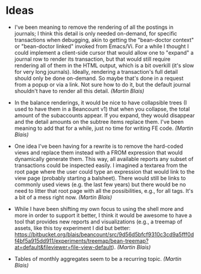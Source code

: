 # Ideas

- I've been meaning to remove the rendering of all the postings in journals; I think this detail is only needed on-demand, for specific transactions when debugging, akin to getting the "bean-doctor context" or "bean-doctor linked" invoked from Emacs/Vi. For a while I thought I could implement a client-side cursor that would allow one to "expand" a journal row to render its transaction, but that would still require rendering all of them in the HTML output, which is a bit overkill (it's slow for very long journals). Ideally, rendering a transaction's full detail should only be done on-demand. So maybe that's done in a request from a popup or via a link. Not sure how to do it, but the default journal shouldn't have to render all this detail. *(Martin Blais)*

- In the balance renderings, it would be nice to have collapsible trees (I used to have them in a Beancount v1) that when you collapse, the total amount of the subaccounts appear. If you expand, they would disappear and the detail amounts on the subtree items replace them. I've been meaning to add that for a while, just no time for writing FE code. *(Martin Blais)*

- One idea I've been having for a rewrite is to remove the hard-coded views and replace them instead with a FROM expression that would dynamically generate them. This way, all available reports any subset of transactions could be inspected easily. I imagined a textarea from the root page where the user could type an expression that would link to the view page (probably starting a balsheet). There would still be links to commonly used views (e.g. the last few years) but there would be no need to litter that root page with all the possibilities, e.g., for all tags. It's a bit of a mess right now. *(Martin Blais)*

- While I have been shifting my own focus to using the shell more and more in order to support it better, I think it would be awesome to have a tool that provides new reports and visualizations (e.g., a treemap of assets, like this toy experiment I did but better: https://bitbucket.org/blais/beancount/src/9d56d5bfcf9310c3cd9a5fff0df4bf5a915dd911/experiments/treemap/bean-treemap?at=default&fileviewer=file-view-default). *(Martin Blais)*

- Tables of monthly aggregates seem to be a recurring topic. *(Martin Blais)*

